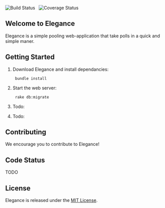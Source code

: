 ![Build Status](https://api.travis-ci.org/yuric/Elegance.png) &nbsp;
![Coverage Status](https://coveralls.io/repos/yuric/Elegance/badge.png?branch=master) &nbsp;

## Welcome to Elegance

Elegance is a simple pooling web-application that take polls in a quick and simple maner.

## Getting Started 
 
1. Download Elegance and install dependancies:

        bundle install

2. Start the web server:

        rake db:migrate

3. Todo:

4. Todo:


## Contributing

We encourage you to contribute to Elegance! 

## Code Status

TODO

## License

Elegance is released under the [MIT License](https://github.com/yuric/Elegance/blob/master/LICENSE).

